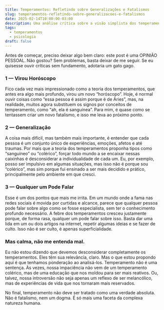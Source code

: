 ```yaml
---
title: Temperamentos: Refletindo sobre Generalizações e Fatalismos
slug: temperamentos-refletindo-sobre-generalizacoes-e-fatalismos
date: 2025-02-14T10:00:00-03:00
description: Uma análise crítica sobre a visão simplista dos temperamentos e suas implicações na compreensão humana.
tags:
  - temperamentos
  - psicologia
draft: false
---
```

Antes de começar, preciso deixar algo bem claro: este post é uma OPINIÃO PESSOAL. Não gostou? Sem problemas, basta deixar de me seguir. Se eu quisesse ouvir críticas sem fundamento, adotaria um gato gago.

### 1 — Virou Horóscopo

Fico cada vez mais impressionado como a teoria dos temperamentos, que antes era algo mais profundo, virou um novo “horóscopo”. Hoje, é normal ouvir coisas como “essa pessoa é assim porque é de Áries”, mas, na realidade, muitos agora substituem os signos por conceitos de temperamento, como “ah, ela é sanguínea”. Para mim, é quase como se tentassem criar um novo fatalismo, e isso me leva ao próximo ponto.

### 2 — Generalização

A coisa mais difícil, mas também mais importante, é entender que cada pessoa é um conjunto único de experiências, emoções, afetos e até traumas. Por mais que a teoria dos temperamentos proponha tipos como “sanguíneo” ou “colérico”, forçar todo mundo a se encaixar nessas caixinhas é desconsiderar a individualidade de cada um. Eu, por exemplo, posso ser impulsivo em algumas situações, mas isso não é porque sou “colérico”, mas sim porque fui ensinado a ser mais decidido e prático, principalmente pelo ambiente em que cresci.

### 3 — Qualquer um Pode Falar

Esse é um dos pontos que mais me irrita. Em um mundo onde a fama nas redes sociais é movida por curtidas e alcance, parece que qualquer pessoa pode falar sobre algo como se fosse especialista, sem ter o conhecimento profundo necessário. A febre dos temperamentos cresceu justamente porque, de forma rasa, qualquer um pode falar sobre isso. Basta dar uma lida em um ou dois artigos na internet, repetir algumas ideias e se fazer de culto. Isso não é ser culto, é apenas superficialidade.

### Mas calma, não me entenda mal.

Eu não estou dizendo que devemos desconsiderar completamente os temperamentos. Eles têm sua relevância, claro. Mas o que estou propondo aqui é que tenhamos ponderação ao analisá-los. Temperamento não é uma sentença. Às vezes, nossa impaciência não vem de um temperamento colérico, mas de uma educação que nos moldou para ser mais reativos. Ou, talvez, nossa introversão não seja apenas um reflexo de ser melancólico, mas de experiências de vida que nos tornaram mais reservados.

No final, temperamento não deve ser tratado como uma verdade absoluta. Não é fatalismo, nem um dogma. É só mais uma faceta da complexa natureza humana.